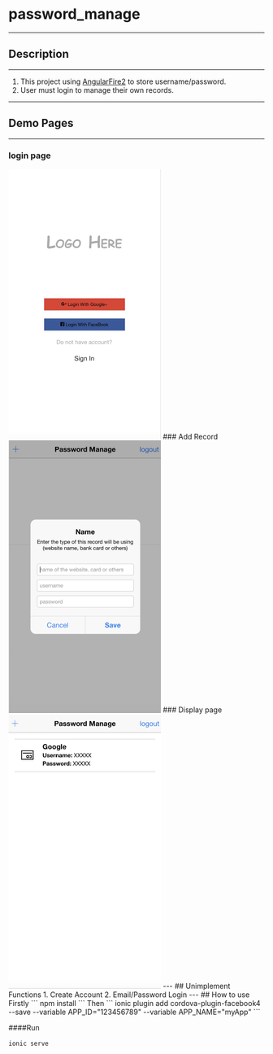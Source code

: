 # password_manage
---
## Description
---
1. This project using [AngularFire2](https://github.com/angular/angularfire2) to store username/password.
2. User must login to manage their own records.

---
## Demo Pages
---
### login page
<img src="/src/assets/screenshot/password_login.jpeg" width="300">
### Add Record 
<img src="/src/assets/screenshot/password_add.jpeg" width="300">
### Display page
<img src="/src/assets/screenshot/password_display.jpeg" width="300">
---
## Unimplement Functions
1. Create Account
2. Email/Password Login
---
## How to use
Firstly
```
npm install
```
Then 
```
ionic plugin add cordova-plugin-facebook4 --save --variable APP_ID="123456789" --variable APP_NAME="myApp"
```

####Run
```
ionic serve
```
